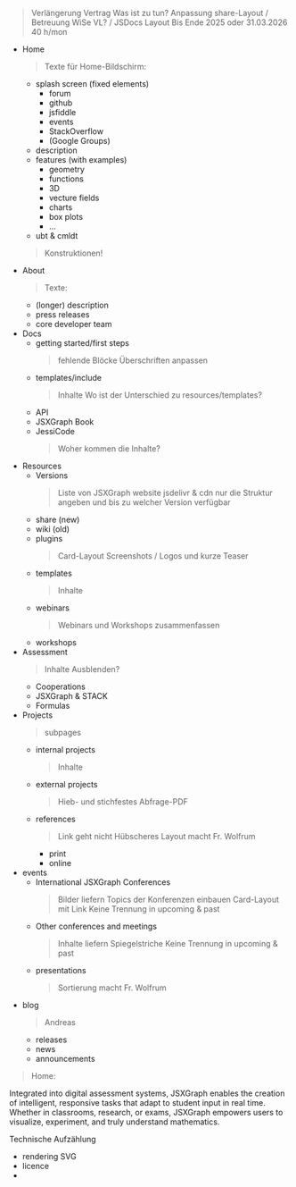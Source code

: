 > Verlängerung Vertrag
> Was ist zu tun? Anpassung share-Layout / Betreuung WiSe VL? / JSDocs Layout
> Bis Ende 2025 oder 31.03.2026
> 40 h/mon

- Home
  > Texte für Home-Bildschirm:
    - splash screen (fixed elements)
        - forum
        - github
        - jsfiddle
        - events
        - StackOverflow
        - (Google Groups)
    - description
    - features (with examples)
        - geometry
        - functions
        - 3D
        - vecture fields
        - charts
        - box plots
        - ...
    - ubt & cmldt
    > Konstruktionen!
- About
  > Texte:
    - (longer) description
    - press releases
    - core developer team
- Docs
    - getting started/first steps
      > fehlende Blöcke
      > Überschriften anpassen
    - templates/include
      > Inhalte
      > Wo ist der Unterschied zu resources/templates?
    - API
    - JSXGraph Book
    - JessiCode
      > Woher kommen die Inhalte?
- Resources
    - Versions
      > Liste von JSXGraph website
      > jsdelivr & cdn nur die Struktur angeben und bis zu welcher Version verfügbar
    - share (new)
    - wiki (old)
    - plugins
      > Card-Layout
      > Screenshots / Logos und kurze Teaser
    - templates
      > Inhalte
    - webinars
      > Webinars und Workshops zusammenfassen
    - workshops
- Assessment
  > Inhalte
  > Ausblenden?
    - Cooperations
    - JSXGraph & STACK
    - Formulas
- Projects
  > subpages
    - internal projects
      > Inhalte
    - external projects
      > Hieb- und stichfestes Abfrage-PDF
    - references
      > Link geht nicht
      > Hübscheres Layout macht Fr. Wolfrum
        - print
        - online
- events
    - International JSXGraph Conferences
      > Bilder liefern
      > Topics der Konferenzen einbauen
      > Card-Layout mit Link
      > Keine Trennung in upcoming & past
    - Other conferences and meetings
      > Inhalte liefern
      > Spiegelstriche
      > Keine Trennung in upcoming & past
    - presentations
      > Sortierung macht Fr. Wolfrum
- blog
  > Andreas
    - releases
    - news
    - announcements


> Home:


Integrated into digital assessment systems, JSXGraph enables the creation of intelligent, responsive tasks that adapt to student input in real time. Whether in classrooms, research, or exams, JSXGraph empowers users to visualize, experiment, and truly understand mathematics.


Technische Aufzählung

- rendering SVG
- licence
- 
